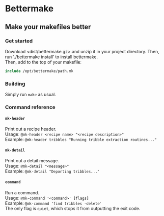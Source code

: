# Bettermake
## Make your makefiles better
### Get started
Download <dist/bettermake.gz> and unzip it in your project directory. Then, run './bettermake install' to install bettermake. \
Then, add to the top of your makefile:
```Makefile
include /opt/bettermake/path.mk
```
### Building
Simply run `make` as usual.

### Command reference
#### `mk-header`
Print out a recipe header. \
Usage: `@mk-header <recipe name> "<recipe description>"` \
Example: `@mk-header tribbles "Running tribble extraction routines..."`

#### `mk-detail`
Print out a detail message. \
Usage: `@mk-detail "<message>"` \
Example: `@mk-detail "Deporting tribbles..."`

#### `command`
Run a command. \
Usage: `@mk-command '<command>' [flags]` \
Example: `@mk-command 'find tribbles -delete'` \
The only flag is `quiet`, which stops it from outputting the exit code.
